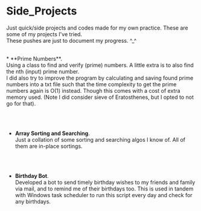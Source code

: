 # Side_Projects
Just quick/side projects and codes made for my own practice.
These are some of my projects I've tried.
<br>These pushes are just to document my progress. ^_^

<br>
* **Prime Numbers**. <br>Using a class to find and verify (prime) numbers. A little extra is to also find the nth (input) prime number.
<br> I did also try to improve the program by calculating and saving found prime numbers into a txt file such that the time complexity to get the prime numbers again is O(1) instead. Though this comes with a cost of extra memory used. (Note I did consider sieve of Eratosthenes, but I opted to not go for that).

<br><br>
* **Array Sorting and Searching**. <br>Just a collation of some sorting and searching algos I know of. All of them are in-place sortings. 

<br><br>
* **Birthday Bot**. <br>Developed a bot to send timely birthday wishes to my friends and family via mail, and to remind me of their birthdays too. This is used in tandem with Windows task scheduler to run this script every day and check for any birthdays.
